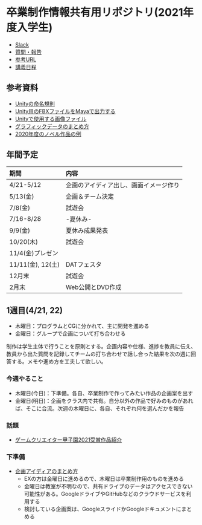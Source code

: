 # 卒業制作情報共有用リポジトリ(2021年度入学生)

- [Slack](https://datgm21.slack.com)
- [質問・報告]()
- [参考URL](https://github.com/datgm21/sotsusei/blob/main/URLs.md)
- [講義日程](https://github.com/datgm22/gp1/blob/main/thus.md)


## 参考資料
- [Unityの命名規則](http://am1tanaka.hatenablog.com/entry/2019/12/06/101055)
- [Unity用のFBXファイルをMayaで出力する](https://docs.google.com/document/d/1X-Ew4g2jvXaGmxpctjim81StWgCAIz31DQqB_Y3IcyU/)
- [Unityで使用する画像ファイル](https://docs.google.com/document/d/1KxhV1sL614Ui90LyaXOegaEkIFTg6c6eTam_ntYZl34/)
- [グラフィックデータのまとめ方](https://docs.google.com/document/d/1I30TPQtOu5n3PwTNdGhL-SZ-ddVt98Ifira_Wp5n06U/)
- [2020年度のノベル作品の例](https://github.com/datgm20/sotsusei/wiki/%E3%83%8E%E3%83%99%E3%83%AB%E3%82%B5%E3%83%B3%E3%83%97%E3%83%AB)


## 年間予定

|期間|内容|
|:-|:-|
|4/21-5/12|企画のアイディア出し、画面イメージ作り|
|5/13(金)|企画＆チーム決定|
|7/8(金)|試遊会|
|7/16-8/28|-夏休み-|
|9/9(金)|夏休み成果発表|
|10/20(木)|試遊会|
|11/4(金)プレゼン|
|11/11(金), 12(土)|DATフェスタ|
|12月末|試遊会|
|2月末|Web公開とDVD作成|

## 1週目(4/21, 22)

- 木曜日：プログラムとCGに分かれて、主に開発を進める
- 金曜日：グループで企画について打ち合わせる

制作は学生主体で行うことを原則とする。企画内容や仕様、進捗を教員に伝え、教員から出た質問を記録してチームの打ち合わせで話し合った結果を次の週に回答する。メモや進め方を工夫して欲しい。

### 今週やること
- 木曜日(今日)：下準備。各自、卒業制作で作ってみたい作品の企画案を出す
- 金曜日(明日)：企画をクラス内で共有。自分以外の作品で好みのものがあれば、そこに合流。次週の木曜日に、各自、それぞれ何を選んだかを報告

### 話題
- [ゲームクリエイター甲子園2021受賞作品紹介](https://youtu.be/WVOuZTmua_8)

### 下準備
- [企画アイディアのまとめ方](https://docs.google.com/document/d/1_DssJw_yhy3QZwinSIvjlfOxMIcr9airKHb5-unula4/edit?usp=sharing)
  - EXの方は金曜日に進めるので、木曜日は卒業制作用のものを進める
  - 金曜日は教室が不明なので、共有ドライブのデータはアクセスできない可能性がある。GoogleドライブやGitHubなどのクラウドサービスを利用する
  - 検討している企画案は、GoogleスライドかGoogleドキュメントにまとめる




